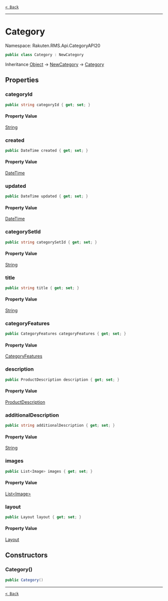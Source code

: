 [`< Back`](./)

---

# Category

Namespace: Rakuten.RMS.Api.CategoryAPI20

```csharp
public class Category : NewCategory
```

Inheritance [Object](https://docs.microsoft.com/en-us/dotnet/api/system.object) → [NewCategory](./rakuten.rms.api.categoryapi20.newcategory) → [Category](./rakuten.rms.api.categoryapi20.category)

## Properties

### **categoryId**

```csharp
public string categoryId { get; set; }
```

#### Property Value

[String](https://docs.microsoft.com/en-us/dotnet/api/system.string)<br>

### **created**

```csharp
public DateTime created { get; set; }
```

#### Property Value

[DateTime](https://docs.microsoft.com/en-us/dotnet/api/system.datetime)<br>

### **updated**

```csharp
public DateTime updated { get; set; }
```

#### Property Value

[DateTime](https://docs.microsoft.com/en-us/dotnet/api/system.datetime)<br>

### **categorySetId**

```csharp
public string categorySetId { get; set; }
```

#### Property Value

[String](https://docs.microsoft.com/en-us/dotnet/api/system.string)<br>

### **title**

```csharp
public string title { get; set; }
```

#### Property Value

[String](https://docs.microsoft.com/en-us/dotnet/api/system.string)<br>

### **categoryFeatures**

```csharp
public CategoryFeatures categoryFeatures { get; set; }
```

#### Property Value

[CategoryFeatures](./rakuten.rms.api.categoryapi20.categoryfeatures)<br>

### **description**

```csharp
public ProductDescription description { get; set; }
```

#### Property Value

[ProductDescription](./rakuten.rms.api.itemapi20.itemcommon.productdescription)<br>

### **additionalDescription**

```csharp
public string additionalDescription { get; set; }
```

#### Property Value

[String](https://docs.microsoft.com/en-us/dotnet/api/system.string)<br>

### **images**

```csharp
public List<Image> images { get; set; }
```

#### Property Value

[List&lt;Image&gt;](https://docs.microsoft.com/en-us/dotnet/api/system.collections.generic.list-1)<br>

### **layout**

```csharp
public Layout layout { get; set; }
```

#### Property Value

[Layout](./rakuten.rms.api.categoryapi20.layout)<br>

## Constructors

### **Category()**

```csharp
public Category()
```

---

[`< Back`](./)
